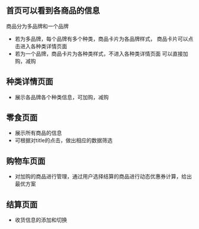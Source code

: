 ## 首页可以看到各商品的信息
商品分为多品牌和一个品牌
   - 若为多品牌，每个品牌有多个种类，商品卡片为各品牌样式，
     商品卡片可以点击进入各种类详情页面
   - 若为一个品牌，商品卡片为各种类样式，不进入各种类详情页面
     可以直接加购，减购

## 种类详情页面
   - 展示各品牌各个种类信息，可加购，减购

## 零食页面
   - 展示所有商品的信息
   - 可根据对title的点击，做出相应的数据筛选

## 购物车页面
   - 对加购的商品进行管理，通过用户选择结算的商品进行动态优惠券计算，给出最优方案

## 结算页面
   - 收货信息的添加和切换
